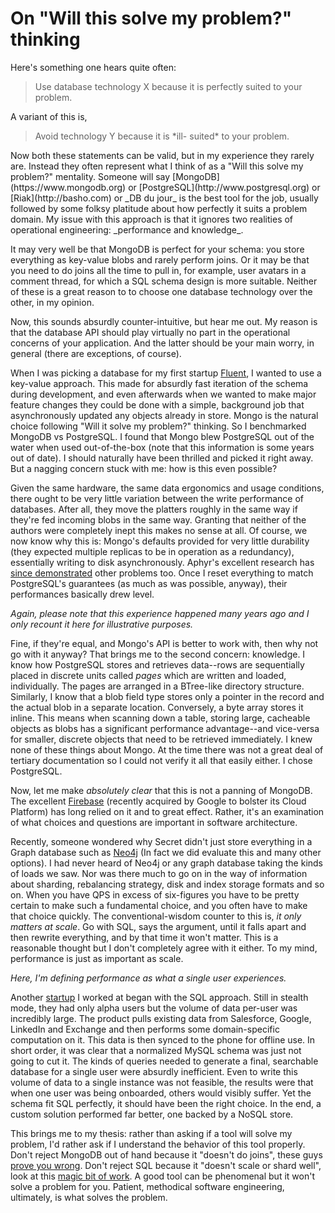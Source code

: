 <meta published="29 May 2015"/>
<meta tag="essay"/>
<meta tag="programming"/>
<meta noindex/>

# On "Will this solve my problem?" thinking

Here's something one hears quite often:
<blockquote>
Use database technology X because it is perfectly suited to your problem.
</blockquote>
A variant of this is,
<blockquote>
Avoid technology Y because it is *ill- suited* to your problem.
</blockquote>
Now both these statements can be valid, but in my experience they rarely are. Instead they often represent what I think of as a "Will this solve my problem?" mentality. Someone will say [MongoDB](https://www.mongodb.org) or [PostgreSQL](http://www.postgresql.org) or [Riak](http://basho.com) or _DB du jour_ is the best tool for the job, usually followed by some folksy platitude about how perfectly it suits a problem domain. My issue with this approach is that it ignores two realities of operational engineering: _performance and knowledge_.

It may very well be that MongoDB is perfect for your schema: you store everything as key-value blobs and rarely perform joins. Or it may be that you need to do joins all the time to pull in, for example, user avatars in a comment thread, for which a SQL schema design is more suitable. Neither of these is a great reason to to choose one database technology over the other, in my opinion.

Now, this sounds absurdly counter-intuitive, but hear me out. My reason is that the database API should play virtually no part in the operational concerns of your application. And the latter should be your main worry, in general (there are exceptions, of course).

When I was picking a database for my first startup [Fluent](http://techcrunch.com/2012/05/31/first-impressions-on-fluent-the-startup-promising-the-future-of-email/ "Fluent Email"), I wanted to use a key-value approach. This made for absurdly fast iteration of the schema during development, and even afterwards when we wanted to make major feature changes they could be done with a simple, background job that asynchronously updated any objects already in store. Mongo is the natural choice following "Will it solve my problem?" thinking. So I benchmarked MongoDB vs PostgreSQL. I found that Mongo blew PostgreSQL out of the water when used out-of-the-box (note that this information is some years out of date). I should naturally have been thrilled and picked it right away. But a nagging concern stuck with me: how is this even possible?

Given the same hardware, the same data ergonomics and usage conditions, there ought to be very little variation between the write performance of databases. After all, they move the platters roughly in the same way if they're fed incoming blobs in the same way. Granting that neither of the authors were completely inept this makes no sense at all. Of course, we now know why this is: Mongo's defaults provided for very little durability (they expected multiple replicas to be in operation as a redundancy), essentially writing to disk asynchronously. Aphyr's excellent research has [since demonstrated](https://aphyr.com/posts/284-call-me-maybe-mongodb "Call me Maybe: MongoDB") other problems too. Once I reset everything to match PostgreSQL's guarantees (as much as was possible, anyway), their performances basically drew level.

_Again, please note that this experience happened many years ago and I only recount it here for illustrative purposes._

Fine, if they're equal, and Mongo's API is better to work with, then why not go with it anyway? That brings me to the second concern: knowledge. I know how PostgreSQL stores and retrieves data--rows are sequentially placed in discrete units called _pages_ which are written and loaded, individually. The pages are arranged in a BTree-like directory structure. Similarly, I know that a blob field type stores only a pointer in the record and the actual blob in a separate location. Conversely, a byte array stores it inline. This means when scanning down a table, storing large, cacheable objects as blobs has a significant performance advantage--and vice-versa for smaller, discrete objects that need to be retrieved immediately. I knew none of these things about Mongo. At the time there was not a great deal of tertiary documentation so I could not verify it all that easily either. I chose PostgreSQL.

Now, let me make _absolutely clear_ that this is not a panning of MongoDB. The excellent [Firebase](http://firebase.com) (recently acquired by Google to bolster its Cloud Platform) has long relied on it and to great effect. Rather, it's an examination of what choices and questions are important in software architecture.

Recently, someone wondered why Secret didn't just store everything in a Graph database such as [Neo4j](http://neo4j.com) (In fact we did evaluate this and many other options). I had never heard of Neo4j or any graph database taking the kinds of loads we saw. Nor was there much to go on in the way of information about sharding, rebalancing strategy, disk and index storage formats and so on. When you have QPS in excess of six-figures you have to be pretty certain to make such a fundamental choice, and you often have to make that choice quickly.
The conventional-wisdom counter to this is, _it only matters at scale_. Go with SQL, says the argument, until it falls apart and then rewrite everything, and by that time it won't matter. This is a reasonable thought but I don't completely agree with it either. To my mind, performance is just as important as scale.

_Here, I'm defining performance as what a single user experiences._

Another [startup](http://tactile.com) I worked at began with the SQL approach. Still in stealth mode, they had only alpha users but the volume of data per-user was incredibly large. The product pulls existing data from Salesforce, Google, LinkedIn and Exchange and then performs some domain-specific computation on it. This data is then synced to the phone for offline use. In short order, it was clear that a normalized MySQL schema was just not going to cut it. The kinds of queries needed to generate a final, searchable database for a single user were absurdly inefficient. Even to write this volume of data to a single instance was not feasible, the results were that when one user was being onboarded, others would visibly suffer. Yet the schema fit SQL perfectly, it should have been the right choice. In the end, a custom solution performed far better, one backed by a NoSQL store.

This brings me to my thesis: rather than asking if a tool will solve my problem, I'd rather ask if I understand the behavior of this tool properly. Don't reject MongoDB out of hand because it "doesn't do joins", these guys [prove you wrong](https://www.firebase.com). Don't reject SQL because it "doesn't scale or shard well", look at this [magic bit of work](http://instagram-engineering.tumblr.com/post/10853187575/sharding-ids-at-instagram). A good tool can be phenomenal but it won't solve a problem for you. Patient, methodical software engineering, ultimately, is what solves the problem.
